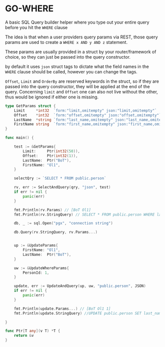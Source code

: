 # GO-WHERE

A basic SQL Query builder helper where you type out your entire query before you hit the `WHERE` clause

The idea is that when a user providers query params via REST, those query params are used to create a `WHERE x AND y AND z` statement.

These params are usually provided in a struct by your router/framework of choice, so they can just be passed into the query constructor.

by default it uses `json` struct tags to dictate what the field names in the `WHERE` clause should be called, however you can change the tags.

`Offset`, `Limit` and `OrderBy` are reserved keywords in the struct, so if they are passed into the query constructor, they will be applied at the end of the query. Concerning `limit` and `Offset` one can also not live without the other, thus would be ignored if either one is missing.


```go
type GetParams struct {
	Limit     *int32  `form:"limit,omitempty" json:"limit,omitempty"`
	Offset    *int32  `form:"offset,omitempty" json:"offset,omitempty"`
	LastName  *string `form:"last_name,omitempty" json:"last_name,omitempty"`
	FirstName string  `form:"first_name,omitempty" json:"first_name,omitempty"`
}

func main() {

	test := &GetParams{
		Limit:     Ptr(int32(50)),
		Offset:    Ptr(int32(1)),
		LastName:  Ptr("BoT"),
		FirstName: "Ol1",
	}

	selectQry := `SELECT * FROM public.person`

	rv, err := SelectAndQuery(qry, "json", test)
	if err != nil {
		panic(err)
	}

	fmt.Println(rv.Params) // [BoT Ol1]
	fmt.Println(rv.StringQuery) // SELECT * FROM public.person WHERE last_name = $1 AND first_name = $2 LIMIT 50 OFFSET 1 

	db, _ := sql.Open("pgx", "connection string")

	db.Query(rv.StringQuery, rv.Params...) 


	up := &UpdateParams{
		FirstName: "Ol1",
		LastName:  Ptr("BoT"),
	}

	uw := &UpdateWhereParams{
		PersonId: 1,
	}

	update, err := UpdateAndQuery(up, uw, "public.person", JSON)
	if err != nil {
		panic(err)
	}

	fmt.Println(update.Params...) // [BoT Ol1 1]
	fmt.Println(update.StringQuery) //UPDATE public.person SET last_name = $1, first_name = $2 WHERE person_id = $3

}

func Ptr[T any](v T) *T {
	return &v
}
```